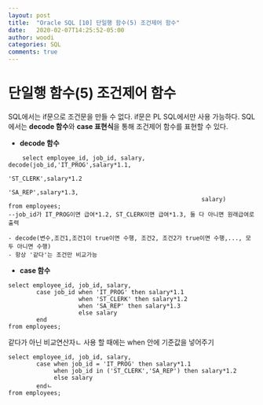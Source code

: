 ```yaml
---
layout: post
title:  "Oracle SQL [10] 단일행 함수(5) 조건제어 함수"
date:   2020-02-07T14:25:52-05:00
author: woodi
categories: SQL
comments: true
---
```

# 단일행 함수(5) 조건제어 함수

SQL에서는 if문으로 조건문을 만들 수 없다. if문은 PL SQL에서만 사용 가능하다. SQL에서는 **decode 함수**와 **case 표현식**을 통해 조건제어 함수를 표현할 수 있다. 

- **decode 함수**
```
	select employee_id, job_id, salary, decode(job_id,'IT_PROG',salary*1.1,
													  'ST_CLERK',salary*1.2
                                                      'SA_REP',salary*1.3,
                                                       salary)
from employees;
--job_id가 IT_PROG이면 급여*1.2, ST_CLERK이면 급여*1.3, 둘 다 아니면 원래급여로 출력
```
	- decode(변수,조건1,조건1이 true이면 수행, 조건2, 조건2가 true이면 수행,..., 모두 아니면 수행)
	- 항상 '같다'는 조건만 비교가능

- **case 함수**
```
select employee_id, job_id, salary,
		case job_id when 'IT_PROG' then salary*1.1
        			when 'ST_CLERK' then salary*1.2
        			when 'SA_REP' then salary*1.3
        			else salary
        end
from employees;
```
같다가 아닌 비교연산자ㄴ 사용 할 때에는 when 안에 기준값을 넣어주기
```
select employee_id, job_id, salary,
		case when job_id = 'IT_PROG' then salary*1.1
        	 when job_id in ('ST_CLERK','SA_REP') then salary*1.2
        	 else salary
        endㄴ
from employees;
```